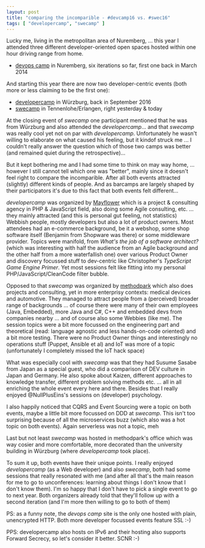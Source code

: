 ```yaml
---
layout: post
title: "comparing the incomparible - #devcamp16 vs. #swec16"
tags: [ "developercamp", "swecamp" ]
---
```

Lucky me, living in the metropolitan area of Nuremberg, ... this year I
attended three different developer-oriented open spaces hosted within one hour
driving range from home.

* [devops camp](http://www.devops-camp.de/) in Nuremberg, six iterations so far, first one back in March 2014

And starting this year there are now two developer-centric events (both more or
less claiming to be the first one):

* [developercamp](https://developercamp.io/) in Würzburg, back in September 2016
* [swecamp](https://swe-camp.de/) in Tennenlohe/Erlangen, right yesterday & today

At the closing event of *swecamp* one participant mentioned that he was from Würzburg
and also attended the *developercamp*... and that *swecamp* was really cool yet not
on par with *developercamp*.
Unfortunately he wasn't willing to elaborate on what caused his feeling,
but it kindof struck me ... I couldn't really answer the question which 
of those two camps was better (and remained quiet during the retrospective)...

But it kept bothering me and I had some time to think on may way home, ... however I
still cannot tell which one was "better", mainly since it doesn't feel right to
compare the incomparible. After all both events attracted (slightly) different
kinds of people. And as barcamps are largely shaped by their participators it's
due to this fact that both events felt different...

*developercamp* was organized by [Mayflower](https://mayflower.de/) which is a
project & consulting agency in PHP & JavaScript field, also doing some Agile
consulting, etc. ... they mainly attracted (and this is personal gut feeling,
not statistics) Webbish people, mostly developers but also a lot of product
owners. Most attendees had an e-commerce background, be it a webshop, some shop software
itself (Benjamin from Shopware was there) or some middleware provider. Topics
were manifold, from *What's the job of a software architect?* (which was
interesting with half the audience from an Agile background and the other half
from a more waterfallish one) over various Product Owner and discovery focussed
stuff to dev-centric like Christopher's *TypeScript Game Engine Primer*. Yet
most sessions felt like fitting into my personal PHP/JavaScript/CleanCode filter
bubble.

Opposed to that *swecamp* was organized by [methodpark](https://www.methodpark.de/)
which also does projects and consulting, yet in more enterprisy contexts:
medical devices and automotive.  They managed to attract people from a
(perceived) broader range of backgrounds ... of course there were many of their
own employees (Java, Embedded), more Java and C#, C++ and embedded devs from
companies nearby ... and of course also some Webbies (like me).  The session topics
were a bit more focussed on the engineering part and theoretical (read: language
agnostic and less hands-on-code oriented) and a bit more testing. There were no
Product Owner things and interestingly no operations stuff (Puppet, Ansible et
al) and IoT was more of a topic (unfortunately I completely missed the IoT hack space)

What was especially cool with *swecamp* was that they had Susume Sasabe from Japan
as a special guest, who did a comparison of DEV culture in Japan and Germany.
He also spoke about Kaizen, different approaches to knowledge transfer, different
problem solving methods etc. ... all in all enriching the whole event every here
and there. Besides that I really enjoyed @NullPlusEins's sessions on (developer)
psychology.

I also happily noticed that CQRS and Event Sourcing were a topic on both events,
maybe a little bit more focussed on DDD at *swecamp*. This isn't too surprising
because of all the microservices buzz (which also was a hot topic on both
events).  Again serverless was not a topic, meh

Last but not least *swecamp* was hosted in methodpark's office which was way
cosier and more comfortable, more decorated than the university building in
Würzburg (where *developercamp* took place).


To sum it up, both events have their unique points. I really enjoyed
*developercamp* (as a Web developer) and also *swecamp*, both had some sessions
that really resonated with me (and after all that's the main reason for me to go
to unconferences: learning about things I don't know that I don't know them).
I'm so happy that I don't have to pick a single event to go to next year.
Both organizers already told that they'll follow up with a second iteration (and
I'm more then willing to go to both of them)




PS: as a funny note, the *devops camp* site is the only one hosted with plain, unencrypted HTTP.
Both more developer focussed events feature SSL :-)

PPS: developercamp also hosts on IPv6 and their hosting also supports Forward Secrecy,
so let's consider it better.  SCNR :-)
